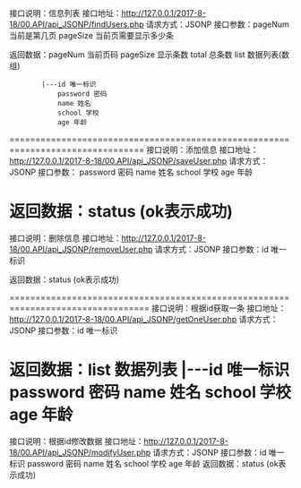 接口说明：信息列表
    接口地址：http://127.0.0.1/2017-8-18/00.API/api_JSONP/findUsers.php
请求方式：JSONP
接口参数：pageNum 当前是第几页    pageSize 当前页需要显示多少条

返回数据：pageNum   当前页码
         pageSize  显示条数
         total     总条数
         list      数据列表(数组)
    
            |---id 唯一标识
                password 密码
                name 姓名
                school 学校
                age 年龄
================================================================================
接口说明：添加信息
接口地址：http://127.0.0.1/2017-8-18/00.API/api_JSONP/saveUser.php
请求方式：JSONP
接口参数：
         password 密码
         name 姓名
         school 学校
         age 年龄

返回数据：status (ok表示成功)
=================================================================================
接口说明：删除信息
接口地址：http://127.0.0.1/2017-8-18/00.API/api_JSONP/removeUser.php
请求方式：JSONP
接口参数：id 唯一标识

返回数据：status (ok表示成功)

=================================================================================
接口说明：根据id获取一条
接口地址：http://127.0.0.1/2017-8-18/00.API/api_JSONP/getOneUser.php
请求方式：JSONP
接口参数：id 唯一标识

返回数据：list  数据列表
            |---id 唯一标识
                password 密码
                name 姓名
                school 学校
                age 年龄
================================================================================
接口说明：根据id修改数据
接口地址：http://127.0.0.1/2017-8-18/00.API/api_JSONP/modifyUser.php
请求方式：JSONP
接口参数：id 唯一标识
         password 密码
         name 姓名
         school 学校
         age 年龄
返回数据：status (ok表示成功)








